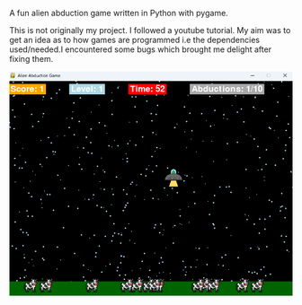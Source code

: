 A fun alien abduction game written in Python with pygame.

This is not originally my project. I followed a youtube tutorial. My aim was to get an idea as to how games are programmed i.e the dependencies used/needed.I encountered some bugs which brought me delight after fixing them.

![alt text](https://github.com/Kyalo460/AlienAbductionGame/blob/master/image%20(1).png)
